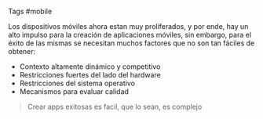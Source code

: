 Tags #mobile

Los dispositivos móviles ahora estan muy proliferados, y por ende, hay un alto impulso para la creación de aplicaciones móviles, sin embargo, para el éxito de las mismas se necesitan muchos factores que no son tan fáciles de obtener:

- Contexto altamente dinámico y competitivo
- Restricciones fuertes del lado del hardware
- Restricciones del sistema operativo
- Mecanismos para evaluar calidad

> Crear apps exitosas es facil, que lo sean, es complejo

